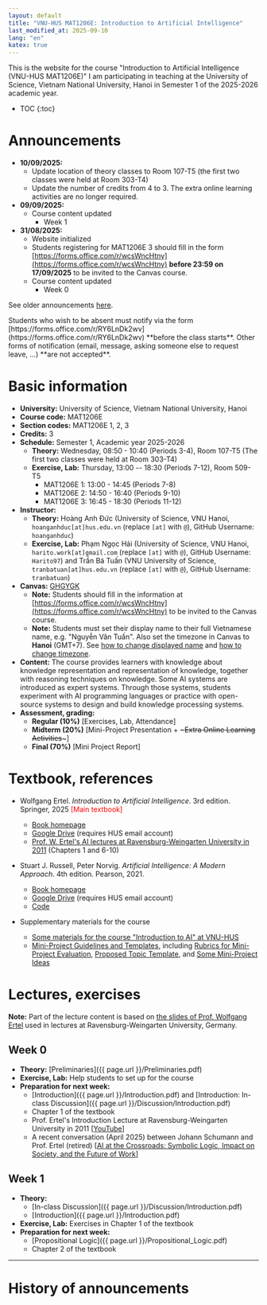 ```yaml
---
layout: default
title: "VNU-HUS MAT1206E: Introduction to Artificial Intelligence"
last_modified_at: 2025-09-10
lang: "en"
katex: true
---
```


<div class="alert alert-info" markdown="1">
This is the website for the course "Introduction to Artificial Intelligence (VNU-HUS MAT1206E)" I am participating in teaching at the University of Science, Vietnam National University, Hanoi in Semester 1 of the 2025-2026 academic year.

* TOC
{:toc}

<h1>Announcements</h1>

* **10/09/2025:**
  * Update location of theory classes to Room 107-T5 (the first two classes were held at Room 303-T4)
  * Update the number of credits from 4 to 3. The extra online learning activities are no longer required.
* **09/09/2025:**
  * Course content updated
    * Week 1
* **31/08/2025:**
  * Website initialized
  * Students registering for MAT1206E 3 should fill in the form [https://forms.office.com/r/wcsWncHtny](https://forms.office.com/r/wcsWncHtny) **before 23:59 on 17/09/2025** to be invited to the Canvas course. 
  * Course content updated
    * Week 0

See older announcements [here](#history-of-announcements).
</div>

<div class="alert alert-primary" role="alert" markdown="1">
Students who wish to be absent must notify via the form [https://forms.office.com/r/RY6LnDk2wv](https://forms.office.com/r/RY6LnDk2wv) **before the class starts**. Other forms of notification (email, message, asking someone else to request leave, ...) **are not accepted**.
</div>

# Basic information
 
* **University:** University of Science, Vietnam National University, Hanoi
* **Course code:** MAT1206E
* **Section codes:** MAT1206E 1, 2, 3
* **Credits:** 3
* **Schedule:** Semester 1, Academic year 2025-2026
  * **Theory:** Wednesday, 08:50 - 10:40 (Periods 3-4), Room 107-T5 (The first two classes were held at Room 303-T4)
  * **Exercise, Lab:** Thursday, 13:00 -- 18:30 (Periods 7-12), Room 509-T5
    * MAT1206E 1: 13:00 - 14:45 (Periods 7-8)
    * MAT1206E 2: 14:50 - 16:40 (Periods 9-10)
    * MAT1206E 3: 16:45 - 18:30 (Periods 11-12)
* **Instructor:**
  * **Theory:** Hoàng Anh Đức (University of Science, VNU Hanoi, `hoanganhduc[at]hus.edu.vn` (replace `[at]` with `@`), GitHub Username: `hoanganhduc`)
  * **Exercise, Lab:** Phạm Ngọc Hải (University of Science, VNU Hanoi, `harito.work[at]gmail.com` (replace `[at]` with `@`), GitHub Username: `Harito97`) and Trần Bá Tuấn (VNU University of Science, `tranbatuan[at]hus.edu.vn` (replace `[at]` with `@`), GitHub Username: `tranbatuan`)
* **Canvas:** [GHGYGK](https://canvas.instructure.com/enroll/GHGYGK)
  * **Note:** Students should fill in the information at [https://forms.office.com/r/wcsWncHtny](https://forms.office.com/r/wcsWncHtny) to be invited to the Canvas course.
  * **Note:** Students must set their display name to their full Vietnamese name, e.g. "Nguyễn Văn Tuấn". Also set the timezone in Canvas to **Hanoi** (GMT+7). See [how to change displayed name](https://community.canvaslms.com/t5/Troubleshooting/Updating-my-displayed-name-in-Canvas/ta-p/853) and [how to change timezone](https://community.canvaslms.com/t5/Canvas-Basics-Guide/How-do-I-set-a-time-zone-in-my-user-account/ta-p/615318).
* **Content:** The course provides learners with knowledge about knowledge representation and representation of knowledge, together with reasoning techniques on knowledge. Some AI systems are introduced as expert systems. Through those systems, students experiment with AI programming languages or practice with open-source systems to design and build knowledge processing systems.
* **Assessment, grading:**
  * **Regular (10%)** [Exercises, Lab, Attendance]
  * **Midterm (20%)** [Mini-Project Presentation + ~~~Extra Online Learning Activities~~~]
  * **Final (70%)** [Mini Project Report]

# Textbook, references

* Wolfgang Ertel. *Introduction to Artificial Intelligence*. 3rd edition. Springer, 2025 <span style="color:red">[Main textbook]</span>
  * [Book homepage](http://www.hs-weingarten.de/~ertel/de/b%C3%BCcher/artificial%20intelligence)
  * [Google Drive](https://drive.google.com/file/d/1BJqgschRX77ys9kJH8FyyKVkF7xkzGNj/) (requires HUS email account)
  * [Prof. W. Ertel's AI lectures at Ravensburg-Weingarten University in 2011](https://www.youtube.com/playlist?list=PL39B5D3AFC249556A) (Chapters 1 and 6-10) 
* Stuart J. Russell, Peter Norvig. *Artificial Intelligence: A Modern Approach*. 4th edition. Pearson, 2021.
  * [Book homepage](https://aima.cs.berkeley.edu)
  * [Google Drive](https://drive.google.com/file/d/1DcyyfFyLyGho4o9V4gZK3gO8Akx_9APi/) (requires HUS email account)
  * [Code](https://github.com/aimacode)

* Supplementary materials for the course
  * [Some materials for the course "Introduction to AI" at VNU-HUS](https://github.com/hoanganhduc/VNU-HUS-IntroAI-Exercises)
  * [Mini-Project Guidelines and Templates](https://github.com/hoanganhduc/VNU-HUS-IntroAI-MiniProject), including [Rubrics for Mini-Project Evaluation](https://github.com/hoanganhduc/VNU-HUS-IntroAI-MiniProject/blob/master/Rubrics.md), [Proposed Topic Template](https://github.com/hoanganhduc/VNU-HUS-IntroAI-MiniProject/blob/master/Proposed%20Topic%20Template.md), and [Some Mini-Project Ideas](https://github.com/hoanganhduc/VNU-HUS-IntroAI-MiniProject/blob/master/Mini-Project%20Ideas.md)

# Lectures, exercises

**Note:** Part of the lecture content is based on [the slides of Prof. Wolfgang Ertel](https://www.hs-weingarten.de/~ertel/de/b%C3%BCcher/artificial%20intelligence/aibook-ertel-slides.pdf) used in lectures at Ravensburg-Weingarten University, Germany.

## Week 0

* **Theory:** [Preliminaries]({{ page.url }}/Preliminaries.pdf)
* **Exercise, Lab:** Help students to set up for the course
* **Preparation for next week:** 
  * [Introduction]({{ page.url }}/Introduction.pdf) and [Introduction: In-class Discussion]({{ page.url }}/Discussion/Introduction.pdf)
  * Chapter 1 of the textbook
  * Prof. Ertel's Introduction Lecture at Ravensburg-Weingarten University in 2011 [[YouTube](https://youtu.be/katiy95_mxo)]
  * A recent conversation (April 2025) between Johann Schumann and Prof. Ertel (retired) [[AI at the Crossroads: Symbolic Logic, Impact on Society, and the Future of Work](https://youtu.be/LDWu3oXnezc)]

## Week 1

* **Theory:** 
  * [In-class Discussion]({{ page.url }}/Discussion/Introduction.pdf)
  * [Introduction]({{ page.url }}/Introduction.pdf)
* **Exercise, Lab:** Exercises in Chapter 1 of the textbook
* **Preparation for next week:** 
  * [Propositional Logic]({{ page.url }}/Propositional_Logic.pdf)
  * Chapter 2 of the textbook

<!--
## Week 2

* **Theory:** 
  * [Discussion]({{ page.url }}/Discussion/Propositional_Logic.pdf)
  * [Propositional Logic]({{ page.url }}/Propositional_Logic.pdf)
* **Exercise, Lab:** Exercises in Chapter 2 of the textbook
* **Preparation for next week:** 
  * [First-order Predicate Logic]({{ page.url }}/First-order_Predicate_Logic.pdf)
  * Chapter 3 of the textbook

## Week 3

* **Theory:** 
  * [Discussion]({{ page.url }}/Discussion/First-order_Predicate_Logic.pdf)
  * [First-order Predicate Logic]({{ page.url }}/First-order_Predicate_Logic.pdf)
* **Exercise, Lab:** Exercises in Chapter 3 of the textbook
* **Preparation for next week:** 
  * [Limitations of Logic]({{ page.url }}/Limitations_of_Logic.pdf)
  * Chapter 4 of the textbook

## Week 4

* **Theory:** 
  * [Discussion]({{ page.url }}/Discussion/Limitations_of_Logic.pdf)
  * [Limitations of Logic]({{ page.url }}/Limitations_of_Logic.pdf)
* **Exercise, Lab:** Exercises in Chapter 4 of the textbook
* **Preparation for next week:** 
  * [Logic Programming with PROLOG]({{ page.url }}/Logic_Programming_with_PROLOG.pdf)
  * Chapter 5 of the textbook

## Week 5

* **Theory:** 
  * [Discussion]({{ page.url }}/Discussion/Logic_Programming_with_PROLOG.pdf)
  * [Logic Programming with PROLOG]({{ page.url }}/Logic_Programming_with_PROLOG.pdf)
* **Exercise, Lab:** Exercises in Chapter 5 of the textbook
* **Preparation for next week:** 
  * [Search, Games, and Problem Solving]({{ page.url }}/Search_Games_and_Problem_Solving.pdf)
  * Chapter 6 of the textbook
  * Prof. Ertel’s Lectures at Ravensburg-Weingarten University in 2011
    - [Introduction (about Search, Games, and Problem Solving)](https://youtu.be/RRO9-QXR0ss&t=2210)
    - [Uninformed Search — Breadth-First Search, Depth-First Search, Iterative Deepening](https://youtu.be/rwefoi__Fk4)
    - [Heuristic Search — Greedy Search, A*-Search, IDA*-Search](https://youtu.be/THZ3YxHAwno)
    - [Games with Opponents — Heuristic Evaluation Functions](https://youtu.be/IW-HI0Pqgsk)

## Week 6

* **Theory:** 
  * [Discussion]({{ page.url }}/Discussion/Search_Games_and_Problem_Solving.pdf)
  * [Search, Games, and Problem Solving]({{ page.url }}/Search_Games_and_Problem_Solving.pdf)
* **Exercise, Lab:** Exercises in Chapter 6 of the textbook
* **Preparation for next week:** 
  * [Reasoning with Uncertainty]({{ page.url }}/Reasoning_with_Uncertainty.pdf)
  * Chapter 7 of the textbook
  * Prof. Ertel’s Lectures at Ravensburg-Weingarten University in 2011
    - [Computing with Probabilities](https://youtu.be/IW-HI0Pqgsk&t=4455)
    - [Computing with Probabilities — The Principle of Maximum Entropy](https://youtu.be/wbbAA8og4D8)
    - [The Maximum Entropy Method](https://youtu.be/MWAWjCUuDUs)
    - [The Maximum Entropy Method — LEXMED](https://youtu.be/sQLzN6zWosY)
    - [LEXMED — Reasoning with Bayesian Networks](https://youtu.be/xfv8xIk1-x4)
    - [Reasoning with Bayesian Networks](https://youtu.be/z-WrA1xbkdY)
    - [Reasoning with Bayesian Networks](https://youtu.be/gMjuL5vMo04)

## Week 7

* **Theory:** 
  * [Discussion]({{ page.url }}/Discussion/Reasoning_with_Uncertainty.pdf)
  * [Reasoning with Uncertainty]({{ page.url }}/Reasoning_with_Uncertainty.pdf)
* **Exercise, Lab:** Exercises in Chapter 7 of the textbook

## Weeks 8-9

In-class time is used for students to work on their mini-projects

## Weeks 10-14

Mini-project presentations and evaluations

-->

-----

# History of announcements